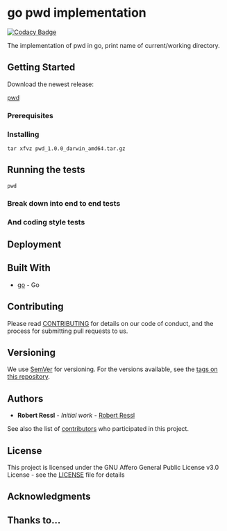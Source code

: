 # go pwd implementation
[![Codacy Badge](https://api.codacy.com/project/badge/Grade/20d4dbf19a82485bbde7f392b9b40a22)](https://www.codacy.com/app/r.ressl/pwd?utm_source=github.com&amp;utm_medium=referral&amp;utm_content=safematix/pwd&amp;utm_campaign=Badge_Grade)

The implementation of pwd in go, print name of current/working directory.

## Getting Started

Download the newest release:

[pwd](https://github.com/safematix/pwd/releases)

### Prerequisites

### Installing

```
tar xfvz pwd_1.0.0_darwin_amd64.tar.gz
```

## Running the tests

```
pwd
```

### Break down into end to end tests

### And coding style tests

## Deployment

## Built With

* [go](https://golang.org/) - Go

## Contributing

Please read [CONTRIBUTING](CONTRIBUTING.md) for details on our code of conduct, and the process for submitting pull requests to us.

## Versioning

We use [SemVer](http://semver.org/) for versioning. For the versions available, see the [tags on this repository](https://github.com/safematix/pwd/tags). 

## Authors

* **Robert Ressl** - *Initial work* - [Robert Ressl](https://github.com/safematix)

See also the list of [contributors](https://github.com/safematix/pwd/contributors) who participated in this project.

## License

This project is licensed under the GNU Affero General Public License v3.0 License - see the [LICENSE](LICENSE) file for details

## Acknowledgments

## Thanks to…

